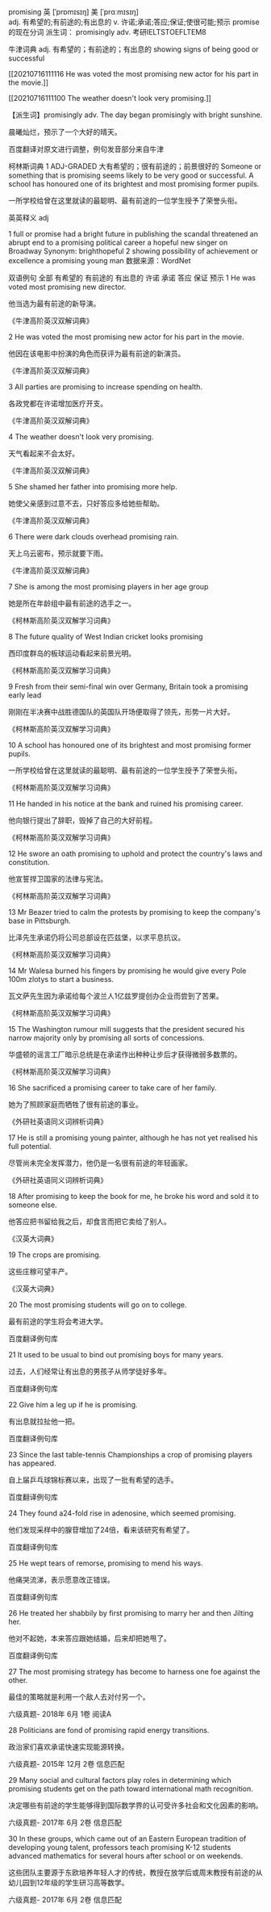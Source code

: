 promising
英 [ˈprɒmɪsɪŋ]   美 [ˈprɑːmɪsɪŋ]  
adj.
有希望的;有前途的;有出息的
v.
许诺;承诺;答应;保证;使很可能;预示
promise的现在分词
派生词： promisingly adv.
考研IELTSTOEFLTEM8


牛津词典
adj.
有希望的；有前途的；有出息的
showing signs of being good or successful

[[20210716111116 He was voted the most promising new actor for his part in the movie.]]


[[20210716111100 The weather doesn't look very promising.]]


【派生词】promisingly adv.
The day began promisingly with bright sunshine.

晨曦灿烂，预示了一个大好的晴天。

百度翻译对原文进行调整，例句发音部分来自牛津

柯林斯词典
1
ADJ-GRADED 大有希望的；很有前途的；前景很好的
Someone or something that is promising seems likely to be very good or successful.
A school has honoured one of its brightest and most promising former pupils.

一所学校给曾在这里就读的最聪明、最有前途的一位学生授予了荣誉头衔。

英英释义
adj

1
full or promise
had a bright future in publishing
the scandal threatened an abrupt end to a promising political career
a hopeful new singer on Broadway
Synonym:
brighthopeful
2
showing possibility of achievement or excellence
a promising young man
数据来源：WordNet

双语例句
全部 有希望的 有前途的 有出息的 许诺 承诺 答应 保证 预示
1
He was voted most promising new director. 

他当选为最有前途的新导演。

《牛津高阶英汉双解词典》

2
He was voted the most promising new actor for his part in the movie. 

他因在该电影中扮演的角色而获评为最有前途的新演员。

《牛津高阶英汉双解词典》

3
All parties are promising to increase spending on health. 

各政党都在许诺增加医疗开支。

《牛津高阶英汉双解词典》

4
The weather doesn't look very promising. 

天气看起来不会太好。

《牛津高阶英汉双解词典》

5
She shamed her father into promising more help. 

她使父亲感到过意不去，只好答应多给她些帮助。

《牛津高阶英汉双解词典》

6
There were dark clouds overhead promising rain. 

天上乌云密布，预示就要下雨。

《牛津高阶英汉双解词典》

7
She is among the most promising players in her age group 

她是所在年龄组中最有前途的选手之一。

《柯林斯高阶英汉双解学习词典》

8
The future quality of West Indian cricket looks promising 

西印度群岛的板球运动看起来前景光明。

《柯林斯高阶英汉双解学习词典》

9
Fresh from their semi-final win over Germany, Britain took a promising early lead 

刚刚在半决赛中战胜德国队的英国队开场便取得了领先，形势一片大好。

《柯林斯高阶英汉双解学习词典》

10
A school has honoured one of its brightest and most promising former pupils. 

一所学校给曾在这里就读的最聪明、最有前途的一位学生授予了荣誉头衔。

《柯林斯高阶英汉双解学习词典》

11
He handed in his notice at the bank and ruined his promising career. 

他向银行提出了辞职，毁掉了自己的大好前程。

《柯林斯高阶英汉双解学习词典》

12
He swore an oath promising to uphold and protect the country's laws and constitution. 

他宣誓捍卫国家的法律与宪法。

《柯林斯高阶英汉双解学习词典》

13
Mr Beazer tried to calm the protests by promising to keep the company's base in Pittsburgh. 

比泽先生承诺仍将公司总部设在匹兹堡，以求平息抗议。

《柯林斯高阶英汉双解学习词典》

14
Mr Walesa burned his fingers by promising he would give every Pole 100m zlotys to start a business. 

瓦文萨先生因为承诺给每个波兰人1亿兹罗提创办企业而尝到了苦果。

《柯林斯高阶英汉双解学习词典》

15
The Washington rumour mill suggests that the president secured his narrow majority only by promising all sorts of concessions. 

华盛顿的谣言工厂暗示总统是在承诺作出种种让步后才获得微弱多数票的。

《柯林斯高阶英汉双解学习词典》

16
She sacrificed a promising career to take care of her family. 

她为了照顾家庭而牺牲了很有前途的事业。

《外研社英语同义词辨析词典》

17
He is still a promising young painter, although he has not yet realised his full potential. 

尽管尚未完全发挥潜力，他仍是一名很有前途的年轻画家。

《外研社英语同义词辨析词典》

18
After promising to keep the book for me, he broke his word and sold it to someone else. 

他答应把书留给我之后，却食言而把它卖给了别人。

《汉英大词典》

19
The crops are promising. 

这些庄稼可望丰产。

《汉英大词典》

20
The most promising students will go on to college. 

最有前途的学生将会考进大学。

百度翻译例句库

21
It used to be usual to bind out promising boys for many years. 

过去，人们经常让有出息的男孩子从师学徒好多年。

百度翻译例句库

22
Give him a leg up if he is promising. 

有出息就拉扯他一把。

百度翻译例句库

23
Since the last table-tennis Championships a crop of promising players has appeared. 

自上届乒乓球锦标赛以来，出现了一批有希望的选手。

百度翻译例句库

24
They found a24-fold rise in adenosine, which seemed promising. 

他们发现采样中的腺苷增加了24倍，看来该研究有希望了。

百度翻译例句库

25
He wept tears of remorse, promising to mend his ways. 

他痛哭流涕，表示愿意改正错误。

百度翻译例句库

26
He treated her shabbily by first promising to marry her and then Jilting her. 

他对不起她，本来答应跟她结婚，后来却把她甩了。

百度翻译例句库

27
The most promising strategy has become to harness one foe against the other. 

最佳的策略就是利用一个敌人去对付另一个。

六级真题- 2018年 6月 1卷 阅读A

28
Politicians are fond of promising rapid energy transitions. 

政治家们喜欢承诺快速实现能源转换。

六级真题- 2015年 12月 2卷 信息匹配

29
Many social and cultural factors play roles in determining which promising students get on the path toward international math recognition. 

决定哪些有前途的学生能够得到国际数学界的认可受许多社会和文化因素的影响。

六级真题- 2017年 6月 2卷 信息匹配

30
In these groups, which came out of an Eastern European tradition of developing young talent, professors teach promising K-12 students advanced mathematics for several hours after school or on weekends. 

这些团队主要源于东欧培养年轻人才的传统，教授在放学后或周末教授有前途的从幼儿园到12年级的学生研习高等数学。

六级真题- 2017年 6月 2卷 信息匹配

